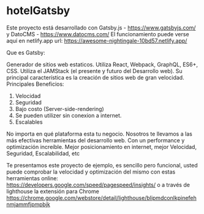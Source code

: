 # hotelGatsby

Este proyecto está desarrollado con Gatsby.js - https://www.gatsbyjs.com/ y DatoCMS - https://www.datocms.com/
El funcionamiento puede verse aquí en netlify.app  url: https://awesome-nightingale-10bd57.netlify.app/

Que es Gatsby:

Generador de sitios web estaticos.
Utiliza React, Webpack, GraphQL, ES6+, CSS.
Utiliza el JAMStack (el presente y futuro del Desarrollo web).
Su principal característica es la creación de sitios web de gran velocidad.
Principales Beneficios:
1.	Velocidad
2.	Seguridad
3.	Bajo costo (Server-side-rendering)
4.	Se pueden utilizer sin conexion a internet.
5.	Escalables

No importa en qué plataforma esta tu negocio. Nosotros te llevamos a las más efectivas herramientas del desarrollo web. Con un performance y optimización increíble. Mejor posicionamiento en internet, mejor Velocidad, Seguridad, Escalabilidad, etc
 
Te presentamos este proyecto de ejemplo, es sencillo pero funcional, usted puede comprobar la velocidad y optimización del mismo con estas herramientas online:
https://developers.google.com/speed/pagespeed/insights/
o a través de lighthouse la extensión para Chrome https://chrome.google.com/webstore/detail/lighthouse/blipmdconlkpinefehnmjammfjpmpbjk

